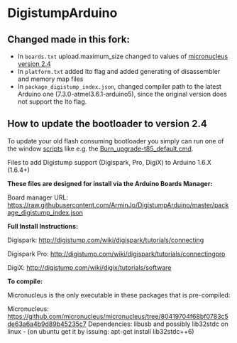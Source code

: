 DigistumpArduino
================
## Changed made in this fork:
- In `boards.txt` upload.maximum_size changed to values of [micronucleus version 2.4](https://github.com/ArminJo/micronucleus-firmware)
- In `platform.txt` added lto flag and added generating of disassembler and memory map files
- In `package_digistump_index.json`, changed compiler path to the latest Arduino one (7.3.0-atmel3.6.1-arduino5), since the original version does not support the lto flag.

## How to update the bootloader to version 2.4
To update your old flash consuming bootloader you simply can run one of the window [scripts](https://github.com/ArminJo/micronucleus-firmware/tree/master/utils)
like e.g. the [Burn_upgrade-t85_default.cmd](https://github.com/ArminJo/micronucleus-firmware/blob/master/utils/Burn_upgrade-t85_default.cmd).

Files to add Digistump support (Digispark, Pro, DigiX) to Arduino 1.6.X (1.6.4+)

**These files are designed for install via the Arduino Boards Manager:** 

Board manager URL: https://raw.githubusercontent.com/ArminJo/DigistumpArduino/master/package_digistump_index.json

**Full Install Instructions:** 

Digispark: http://digistump.com/wiki/digispark/tutorials/connecting

Digispark Pro: http://digistump.com/wiki/digispark/tutorials/connectingpro

DigiX: http://digistump.com/wiki/digix/tutorials/software

**To compile:**

Micronucleus is the only executable in these packages that is pre-compiled:

Micronucleus: https://github.com/micronucleus/micronucleus/tree/80419704f68bf0783c5de63a6a4b9d89b45235c7
Dependencies: libusb and possibly lib32stdc on linux - (on ubuntu get it by issuing: apt-get install lib32stdc++6)